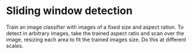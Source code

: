 # Sliding window detection

Train an image classifier with images of a fixed size and aspect ration. To detect in arbitrary images, take the trained aspect ratio and scan over the image, resizing each area to fit the trained images size. Do this at different scales.